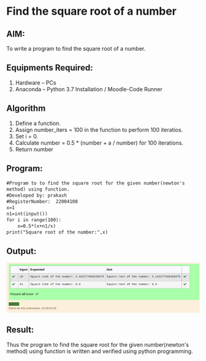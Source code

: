 # Find the square root of a number

## AIM:
To write a program to find the square root of a number.

## Equipments Required:
1. Hardware – PCs
2. Anaconda – Python 3.7 Installation / Moodle-Code Runner

## Algorithm
1. Define a function.
2. Assign number_iters = 100 in the function to perform 100 iteratios.
3. Set i = 0.
4. Calculate  number = 0.5 * (number + a / number) for 100 iterations.
5. Return number

## Program:
```
#Program to to find the square root for the given number(newton's method) using function.
#Developed by: prakash
#RegisterNumber:  22004108
x=1
n1=int(input())
for i in range(100):
    x=0.5*(x+n1/x)
print("Square root of the number:",x)
```

## Output:
![gcd of two number](/OP.png)


## Result:
Thus the program to find the square root for the given number(newton's method) using function is written and verified using python programming.
